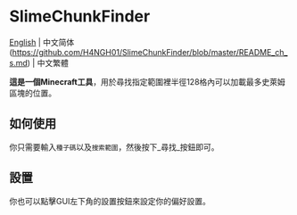 # SlimeChunkFinder
[English](https://github.com/H4NGH01/SlimeChunkFinder/blob/master/README.md) | 中文简体(https://github.com/H4NGH01/SlimeChunkFinder/blob/master/README_ch_s.md) | 中文繁體

**這是一個Minecraft工具**，用於尋找指定範圍裡半徑128格內可以加載最多史萊姆區塊的位置。

## 如何使用
你只需要輸入`種子碼`以及`搜索範圍`，然後按下_尋找_按鈕即可。

## 設置
你也可以點擊GUI左下角的設置按鈕來設定你的偏好設置。
